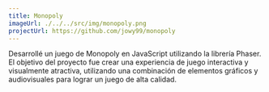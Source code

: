 ```yaml
---
title: Monopoly
imageUrl: ./../../src/img/monopoly.png
projectUrl: https://github.com/jowy99/monopoly
---
```

Desarrollé un juego de Monopoly en JavaScript utilizando la librería Phaser. El objetivo del proyecto fue crear una experiencia de juego interactiva y visualmente atractiva, utilizando una combinación de elementos gráficos y audiovisuales para lograr un juego de alta calidad.